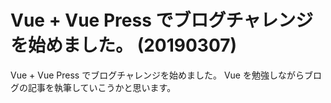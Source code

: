 # Vue + Vue Press でブログチャレンジを始めました。 (20190307)

Vue + Vue Press でブログチャレンジを始めました。
Vue を勉強しながらブログの記事を執筆していこうかと思います。
